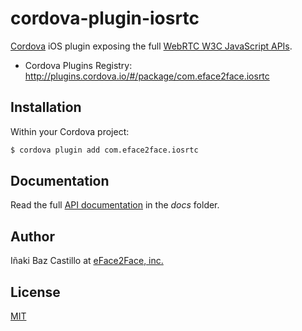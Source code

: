 # cordova-plugin-iosrtc

[Cordova](http://cordova.apache.org/) iOS plugin exposing the full [WebRTC W3C JavaScript APIs](http://www.w3.org/TR/webrtc/).

* Cordova Plugins Registry: http://plugins.cordova.io/#/package/com.eface2face.iosrtc


## Installation

Within your Cordova project:

```bash
$ cordova plugin add com.eface2face.iosrtc
```


## Documentation

Read the full [API documentation](https://github.com/eface2face/cordova-plugin-iosrtc/blob/master/docs/index.md) in the *docs* folder.


## Author

Iñaki Baz Castillo at [eFace2Face, inc.](http://eface2face.com)


## License

[MIT](./LICENSE)
